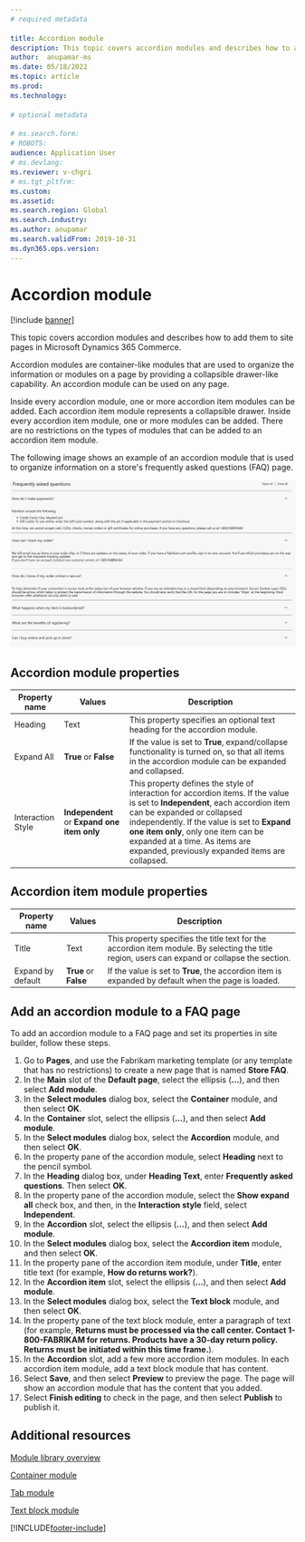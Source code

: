 ```yaml
---
# required metadata

title: Accordion module 
description: This topic covers accordion modules and describes how to add them to site pages in Microsoft Dynamics 365 Commerce.
author:  anupamar-ms
ms.date: 05/18/2022
ms.topic: article
ms.prod: 
ms.technology: 

# optional metadata

# ms.search.form: 
# ROBOTS: 
audience: Application User
# ms.devlang: 
ms.reviewer: v-chgri
# ms.tgt_pltfrm: 
ms.custom: 
ms.assetid: 
ms.search.region: Global
ms.search.industry: 
ms.author: anupamar
ms.search.validFrom: 2019-10-31
ms.dyn365.ops.version: 
---
```


# Accordion module

[!include [banner](includes/banner.md)]

This topic covers accordion modules and describes how to add them to site pages in Microsoft Dynamics 365 Commerce.

Accordion modules are container-like modules that are used to organize the information or modules on a page by providing a collapsible drawer-like capability. An accordion module can be used on any page.

Inside every accordion module, one or more accordion item modules can be added. Each accordion item module represents a collapsible drawer. Inside every accordion item module, one or more modules can be added. There are no restrictions on the types of modules that can be added to an accordion item module.

The following image shows an example of an accordion module that is used to organize information on a store's frequently asked questions (FAQ) page.

![Example of an accordion module.](./media/ecommerce-accordion.PNG)

## Accordion module properties

| Property name | Values | Description |
|---------------|--------|-------------|
| Heading | Text | This property specifies an optional text heading for the accordion module. |
| Expand All | **True** or **False** | If the value is set to **True**, expand/collapse functionality is turned on, so that all items in the accordion module can be expanded and collapsed. |
| Interaction Style | **Independent** or **Expand one item only** | This property defines the style of interaction for accordion items. If the value is set to **Independent**, each accordion item can be expanded or collapsed independently. If the value is set to **Expand one item only**, only one item can be expanded at a time. As items are expanded, previously expanded items are collapsed. |

## Accordion item module properties

| Property name | Values | Description |
|----------------|--------|-------------|
| Title | Text | This property specifies the title text for the accordion item module. By selecting the title region, users can expand or collapse the section. |
| Expand by default | **True** or **False** | If the value is set to **True**, the accordion item is expanded by default when the page is loaded. |

## Add an accordion module to a FAQ page

To add an accordion module to a FAQ page and set its properties in site builder, follow these steps.

1. Go to **Pages**, and use the Fabrikam marketing template (or any template that has no restrictions) to create a new page that is named **Store FAQ**.
1. In the **Main** slot of the **Default page**, select the ellipsis (**...**), and then select **Add module**.
1. In the **Select modules** dialog box, select the **Container** module, and then select **OK**.
1. In the **Container** slot, select the ellipsis (**...**), and then select **Add module**.
1. In the **Select modules** dialog box, select the **Accordion** module, and then select **OK**.
1. In the property pane of the accordion module, select **Heading** next to the pencil symbol.
1. In the **Heading** dialog box, under **Heading Text**, enter **Frequently asked questions**. Then select **OK**.
1. In the property pane of the accordion module, select the **Show expand all** check box, and then, in the **Interaction style** field, select **Independent**.
1. In the **Accordion** slot, select the ellipsis (**...**), and then select **Add module**.
1. In the **Select modules** dialog box, select the **Accordion item** module, and then select **OK**.
1. In the property pane of the accordion item module, under **Title**, enter title text (for example, **How do returns work?**).
1. In the **Accordion item** slot, select the ellipsis (**...**), and then select **Add module**.
1. In the **Select modules** dialog box, select the **Text block** module, and then select **OK**.
1. In the property pane of the text block module, enter a paragraph of text (for example, **Returns must be processed via the call center. Contact 1-800-FABRIKAM for returns. Products have a 30-day return policy. Returns must be initiated within this time frame.**).
1. In the **Accordion** slot, add a few more accordion item modules. In each accordion item module, add a text block module that has content.
1. Select **Save**, and then select **Preview** to preview the page. The page will show an accordion module that has the content that you added.
1. Select **Finish editing** to check in the page, and then select **Publish** to publish it.

## Additional resources

[Module library overview](starter-kit-overview.md)

[Container module](add-container-module.md)

[Tab module](add-tab.md)

[Text block module](add-content-rich-block.md)


[!INCLUDE[footer-include](../includes/footer-banner.md)]
